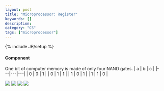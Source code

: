 ```yaml
---
layout: post
title: "Microprocessor: Register"
keywords: []
description: 
category: "CS" 
tags: ["microprocessor"]
---
```

{% include JB/setup %}

#### Component
One bit of computer memory is made of only four NAND gates.
| a | b | c |
|---|---|---|
| 0 | 0 | 1 |
| 0 | 1 | 1 |
| 1 | 0 | 1 |
| 1 | 1 | 0 |



<img src="{{IMAGE_PATH}}/cs_processor_memory_bit.png" />
<img src="{{IMAGE_PATH}}/cs_processor_memory_byte.png" />
<img src="{{IMAGE_PATH}}/cs_processor_memory_enabler.png" />
<img src="{{IMAGE_PATH}}/cs_processor_memory_register.png" />
